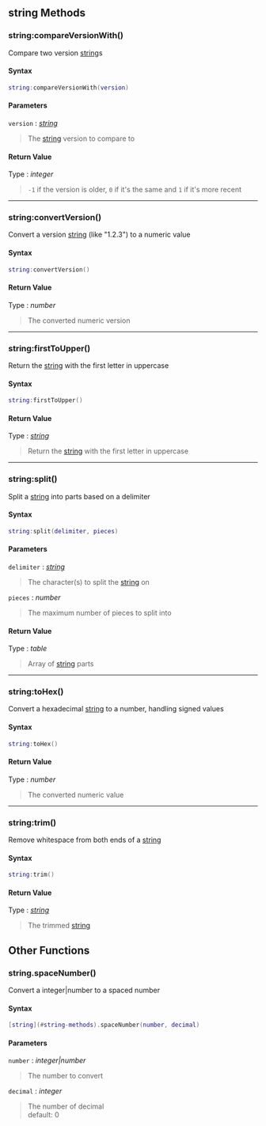 
## string Methods

### string:compareVersionWith()

<!-- @include: ./slots/headers.md#shared|string:compareVersionWith -->

Compare two version [string](#string-methods)s <br>

<!-- @include: ./slots/descriptions.md#shared|string:compareVersionWith -->

#### Syntax

```lua
string:compareVersionWith(version)
```

#### Parameters

`version` : _[string](#string-methods)_
> The [string](#string-methods) version to compare to
>

#### Return Value

Type : _integer_

> `-1` if the version is older, `0` if it's the same and `1` if it's more recent

<!-- @include: ./slots/examples.md#shared|string:compareVersionWith -->

<!-- @include: ./slots/footers.md#shared|string:compareVersionWith -->

---

### string:convertVersion()

<!-- @include: ./slots/headers.md#shared|string:convertVersion -->

Convert a version [string](#string-methods) (like "1.2.3") to a numeric value <br>

<!-- @include: ./slots/descriptions.md#shared|string:convertVersion -->

#### Syntax

```lua
string:convertVersion()
```

#### Return Value

Type : _number_

> The converted numeric version

<!-- @include: ./slots/examples.md#shared|string:convertVersion -->

<!-- @include: ./slots/footers.md#shared|string:convertVersion -->

---

### string:firstToUpper()

<!-- @include: ./slots/headers.md#shared|string:firstToUpper -->

Return the [string](#string-methods) with the first letter in uppercase <br>

<!-- @include: ./slots/descriptions.md#shared|string:firstToUpper -->

#### Syntax

```lua
string:firstToUpper()
```

#### Return Value

Type : _[string](#string-methods)_

> Return the [string](#string-methods) with the first letter in uppercase

<!-- @include: ./slots/examples.md#shared|string:firstToUpper -->

<!-- @include: ./slots/footers.md#shared|string:firstToUpper -->

---

### string:split()

<!-- @include: ./slots/headers.md#shared|string:split -->

Split a [string](#string-methods) into parts based on a delimiter <br>

<!-- @include: ./slots/descriptions.md#shared|string:split -->

#### Syntax

```lua
string:split(delimiter, pieces)
```

#### Parameters

`delimiter` : _[string](#string-methods)_
> The character(s) to split the [string](#string-methods) on
>

`pieces` : _number_ <BadgeOptional />
> The maximum number of pieces to split into
>

#### Return Value

Type : _table_

> Array of [string](#string-methods) parts

<!-- @include: ./slots/examples.md#shared|string:split -->

<!-- @include: ./slots/footers.md#shared|string:split -->

---

### string:toHex()

<!-- @include: ./slots/headers.md#shared|string:toHex -->

Convert a hexadecimal [string](#string-methods) to a number, handling signed values <br>

<!-- @include: ./slots/descriptions.md#shared|string:toHex -->

#### Syntax

```lua
string:toHex()
```

#### Return Value

Type : _number_

> The converted numeric value

<!-- @include: ./slots/examples.md#shared|string:toHex -->

<!-- @include: ./slots/footers.md#shared|string:toHex -->

---

### string:trim()

<!-- @include: ./slots/headers.md#shared|string:trim -->

Remove whitespace from both ends of a [string](#string-methods) <br>

<!-- @include: ./slots/descriptions.md#shared|string:trim -->

#### Syntax

```lua
string:trim()
```

#### Return Value

Type : _[string](#string-methods)_

> The trimmed [string](#string-methods)

<!-- @include: ./slots/examples.md#shared|string:trim -->

<!-- @include: ./slots/footers.md#shared|string:trim -->


## Other Functions

### string.spaceNumber()

<!-- @include: ./slots/headers.md#shared|string.spaceNumber -->

Convert a integer|number to a spaced number <br>

<!-- @include: ./slots/descriptions.md#shared|string.spaceNumber -->

#### Syntax

```lua
[string](#string-methods).spaceNumber(number, decimal)
```

#### Parameters

`number` : _integer|number_
> The number to convert
>

`decimal` : _integer_ <BadgeOptional />
> The number of decimal <br> default: 0
>

<!-- @include: ./slots/examples.md#shared|string.spaceNumber -->

<!-- @include: ./slots/footers.md#shared|string.spaceNumber -->


